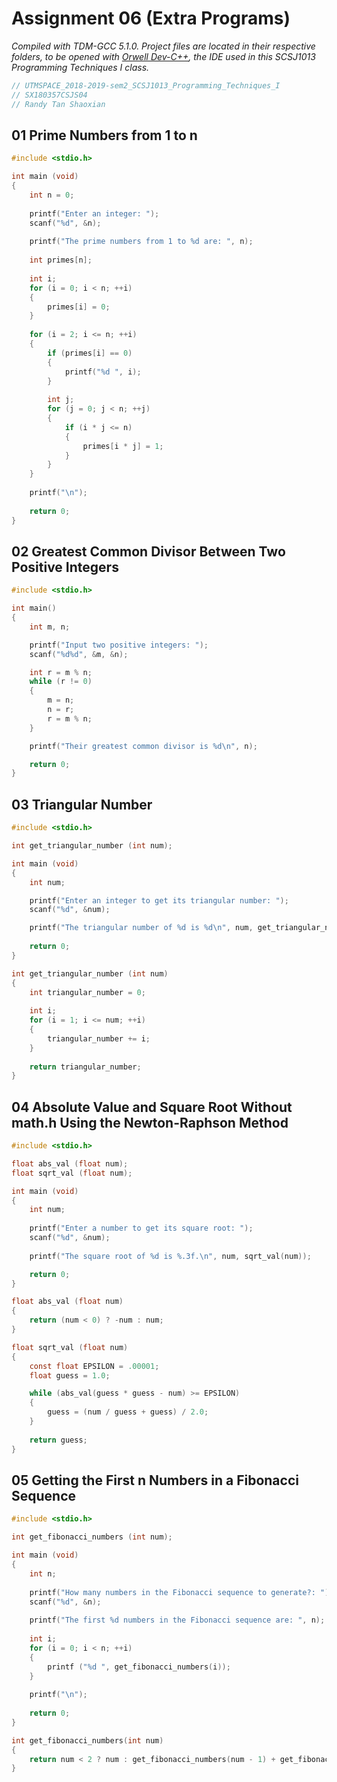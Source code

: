 # Assignment 06 (Extra Programs)

*Compiled with TDM-GCC 5.1.0. Project files are located in their respective folders, to be opened with [Orwell Dev-C++](https://sourceforge.net/projects/orwelldevcpp/), the IDE used in this SCSJ1013 Programming Techniques I class.*

```c
// UTMSPACE_2018-2019-sem2_SCSJ1013_Programming_Techniques_I
// SX180357CSJS04
// Randy Tan Shaoxian
```

## 01 Prime Numbers from 1 to n

```c
#include <stdio.h>

int main (void)
{
    int n = 0;
    
    printf("Enter an integer: ");    
    scanf("%d", &n);
    
    printf("The prime numbers from 1 to %d are: ", n);
    
    int primes[n];
    
    int i;
    for (i = 0; i < n; ++i)
    {
        primes[i] = 0;
    }    
    
    for (i = 2; i <= n; ++i)
    {
        if (primes[i] == 0)
        {
            printf("%d ", i);
        }
        
        int j;
        for (j = 0; j < n; ++j)
        {
            if (i * j <= n) 
            {
                primes[i * j] = 1;
            }
        }        
    }
    
    printf("\n");
    
    return 0;
}
```

## 02 Greatest Common Divisor Between Two Positive Integers

```c
#include <stdio.h>

int main()
{
    int m, n;

    printf("Input two positive integers: ");
    scanf("%d%d", &m, &n);

    int r = m % n;
    while (r != 0)
    {
        m = n;
        n = r;
        r = m % n;
    }

    printf("Their greatest common divisor is %d\n", n);

    return 0;
}
```

## 03 Triangular Number

```c
#include <stdio.h>

int get_triangular_number (int num);

int main (void)
{
    int num;

    printf("Enter an integer to get its triangular number: ");
    scanf("%d", &num);

    printf("The triangular number of %d is %d\n", num, get_triangular_number(num));
    
    return 0;
}

int get_triangular_number (int num)
{
    int triangular_number = 0;
    
    int i;
    for (i = 1; i <= num; ++i)
    {
        triangular_number += i;
    }
    
    return triangular_number;
}
```

## 04 Absolute Value and Square Root Without math.h Using the Newton-Raphson Method

```c
#include <stdio.h>

float abs_val (float num);
float sqrt_val (float num);

int main (void)
{
    int num;
    
    printf("Enter a number to get its square root: ");    
    scanf("%d", &num);
    
    printf("The square root of %d is %.3f.\n", num, sqrt_val(num));

    return 0;
}

float abs_val (float num)
{    
    return (num < 0) ? -num : num;
}

float sqrt_val (float num)
{
    const float EPSILON = .00001;
    float guess = 1.0;

    while (abs_val(guess * guess - num) >= EPSILON)
    {
        guess = (num / guess + guess) / 2.0;
    }
    
    return guess;
}
```

## 05 Getting the First n Numbers in a Fibonacci Sequence

```c
#include <stdio.h>

int get_fibonacci_numbers (int num);

int main (void)
{
    int n;
    
    printf("How many numbers in the Fibonacci sequence to generate?: ");
    scanf("%d", &n);
    
    printf("The first %d numbers in the Fibonacci sequence are: ", n);
    
    int i;
    for (i = 0; i < n; ++i)
    {
        printf ("%d ", get_fibonacci_numbers(i));
    }    
    
    printf("\n");
    
    return 0;
}

int get_fibonacci_numbers(int num)
{
    return num < 2 ? num : get_fibonacci_numbers(num - 1) + get_fibonacci_numbers(num - 2);    
}
```
